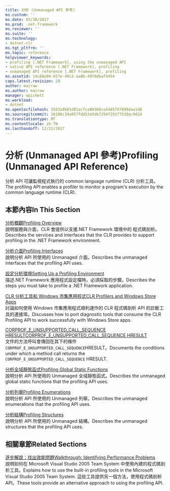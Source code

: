 ```yaml
---
title: 分析 (Unmanaged API 參考)
ms.custom: ''
ms.date: 03/30/2017
ms.prod: .net-framework
ms.reviewer: ''
ms.suite: ''
ms.technology:
- dotnet-clr
ms.tgt_pltfrm: ''
ms.topic: reference
helpviewer_keywords:
- profiling [.NET Framework], using the unmanaged API
- native API reference [.NET Framework], profiling
- unmanaged API reference [.NET Framework], profiling
ms.assetid: 14c68e84-657e-49c2-aa8b-4978dbaf4454
caps.latest.revision: 20
author: mairaw
ms.author: mairaw
manager: wpickett
ms.workload:
- dotnet
ms.openlocfilehash: 5583a9b81d81acfca80368ca54d5f97899daa1d8
ms.sourcegitcommit: 16186c34a957fdd52e5db7294f291f7530ac9d24
ms.translationtype: MT
ms.contentlocale: zh-TW
ms.lasthandoff: 12/22/2017
---
```

# <a name="profiling-unmanaged-api-reference"></a><span data-ttu-id="81c1d-102">分析 (Unmanaged API 參考)</span><span class="sxs-lookup"><span data-stu-id="81c1d-102">Profiling (Unmanaged API Reference)</span></span>
<span data-ttu-id="81c1d-103">分析 API 可讓監視程式執行的 common language runtime (CLR) 分析工具。</span><span class="sxs-lookup"><span data-stu-id="81c1d-103">The profiling API enables a profiler to monitor a program's execution by the common language runtime (CLR).</span></span>  
  
## <a name="in-this-section"></a><span data-ttu-id="81c1d-104">本節內容</span><span class="sxs-lookup"><span data-stu-id="81c1d-104">In This Section</span></span>  
 [<span data-ttu-id="81c1d-105">分析概觀</span><span class="sxs-lookup"><span data-stu-id="81c1d-105">Profiling Overview</span></span>](../../../../docs/framework/unmanaged-api/profiling/profiling-overview.md)  
 <span data-ttu-id="81c1d-106">說明服務與介面，CLR 會提供以支援.NET Framework 環境中的 程式碼剖析。</span><span class="sxs-lookup"><span data-stu-id="81c1d-106">Describes the services and interfaces that the CLR provides to support profiling in the .NET Framework environment.</span></span>  
  
 [<span data-ttu-id="81c1d-107">分析介面</span><span class="sxs-lookup"><span data-stu-id="81c1d-107">Profiling Interfaces</span></span>](../../../../docs/framework/unmanaged-api/profiling/profiling-interfaces.md)  
 <span data-ttu-id="81c1d-108">說明分析 API 所使用的 Unmanaged 介面。</span><span class="sxs-lookup"><span data-stu-id="81c1d-108">Describes the unmanaged interfaces that the profiling API uses.</span></span>  
  
 [<span data-ttu-id="81c1d-109">設定分析環境</span><span class="sxs-lookup"><span data-stu-id="81c1d-109">Setting Up a Profiling Environment</span></span>](../../../../docs/framework/unmanaged-api/profiling/setting-up-a-profiling-environment.md)  
 <span data-ttu-id="81c1d-110">描述.NET Framework 應用程式設定檔時，必須採取的步驟。</span><span class="sxs-lookup"><span data-stu-id="81c1d-110">Describes the steps you must take to profile a .NET Framework application.</span></span>  
  
 [<span data-ttu-id="81c1d-111">CLR 分析工具和 Windows 市集應用程式</span><span class="sxs-lookup"><span data-stu-id="81c1d-111">CLR Profilers and Windows Store Apps</span></span>](../../../../docs/framework/unmanaged-api/profiling/clr-profilers-and-windows-store-apps.md)  
 <span data-ttu-id="81c1d-112">討論如何使用 Windows 市集應用程式順利運作的 CLR 程式碼剖析 API 的診斷工具的連接埠。</span><span class="sxs-lookup"><span data-stu-id="81c1d-112">Discusses how to port diagnostic tools that consume the CLR Profiling API to work successfully with Windows Store apps.</span></span>  
  
 [<span data-ttu-id="81c1d-113">CORPROF_E_UNSUPPORTED_CALL_SEQUENCE HRESULT</span><span class="sxs-lookup"><span data-stu-id="81c1d-113">CORPROF_E_UNSUPPORTED_CALL_SEQUENCE HRESULT</span></span>](../../../../docs/framework/unmanaged-api/profiling/corprof-e-unsupported-call-sequence-hresult.md)  
 <span data-ttu-id="81c1d-114">文件的方法呼叫會傳回在其下的條件`CORPROF_E_UNSUPPORTED_CALL_SEQUENCE`HRESULT。</span><span class="sxs-lookup"><span data-stu-id="81c1d-114">Documents the conditions under which a method call returns the `CORPROF_E_UNSUPPORTED_CALL_SEQUENCE` HRESULT.</span></span>  
  
 [<span data-ttu-id="81c1d-115">分析全域靜態函式</span><span class="sxs-lookup"><span data-stu-id="81c1d-115">Profiling Global Static Functions</span></span>](../../../../docs/framework/unmanaged-api/profiling/profiling-global-static-functions.md)  
 <span data-ttu-id="81c1d-116">說明分析 API 所使用的 Unmanaged 全域靜態函式。</span><span class="sxs-lookup"><span data-stu-id="81c1d-116">Describes the unmanaged global static functions that the profiling API uses.</span></span>  
  
 [<span data-ttu-id="81c1d-117">分析列舉</span><span class="sxs-lookup"><span data-stu-id="81c1d-117">Profiling Enumerations</span></span>](../../../../docs/framework/unmanaged-api/profiling/profiling-enumerations.md)  
 <span data-ttu-id="81c1d-118">說明分析 API 所使用的 Unmanaged 列舉。</span><span class="sxs-lookup"><span data-stu-id="81c1d-118">Describes the unmanaged enumerations that the profiling API uses.</span></span>  
  
 [<span data-ttu-id="81c1d-119">分析結構</span><span class="sxs-lookup"><span data-stu-id="81c1d-119">Profiling Structures</span></span>](../../../../docs/framework/unmanaged-api/profiling/profiling-structures.md)  
 <span data-ttu-id="81c1d-120">說明分析 API 所使用的 Unmanaged 結構。</span><span class="sxs-lookup"><span data-stu-id="81c1d-120">Describes the unmanaged structures that the profiling API uses.</span></span>  
  
## <a name="related-sections"></a><span data-ttu-id="81c1d-121">相關章節</span><span class="sxs-lookup"><span data-stu-id="81c1d-121">Related Sections</span></span>  
 [<span data-ttu-id="81c1d-122">逐步解說：找出效能問題</span><span class="sxs-lookup"><span data-stu-id="81c1d-122">Walkthrough: Identifying Performance Problems</span></span>](/visualstudio/profiling/walkthrough-identifying-performance-problems)  
 <span data-ttu-id="81c1d-123">說明如何在 Microsoft Visual Studio 2005 Team System 中使用內建的程式碼剖析工具。</span><span class="sxs-lookup"><span data-stu-id="81c1d-123">Explains how to use the built-in profiling tools in the Microsoft Visual Studio 2005 Team System.</span></span> <span data-ttu-id="81c1d-124">這些工具提供另一個方法，使用程式碼剖析 API。</span><span class="sxs-lookup"><span data-stu-id="81c1d-124">These tools provide an alternative approach to using the profiling API.</span></span>
